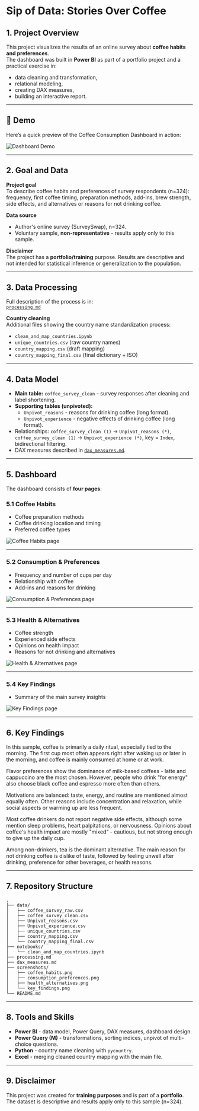 # Sip of Data: Stories Over Coffee 

## 1. Project Overview  
This project visualizes the results of an online survey about **coffee habits and preferences**.  
The dashboard was built in **Power BI** as part of a portfolio project and a practical exercise in:  
- data cleaning and transformation,  
- relational modeling,  
- creating DAX measures,  
- building an interactive report.

---

## 🎥 Demo

Here’s a quick preview of the Coffee Consumption Dashboard in action:

![Dashboard Demo](screenshots/sip_of_data.gif)

---

## 2. Goal and Data  

**Project goal**  
To describe coffee habits and preferences of survey respondents (n=324): frequency, first coffee timing, preparation methods, add-ins, brew strength, side effects, and alternatives or reasons for not drinking coffee.  

**Data source**  
- Author's online survey (SurveySwap), n=324.  
- Voluntary sample, **non-representative** - results apply only to this sample.  

**Disclaimer**  
The project has a **portfolio/training** purpose. Results are descriptive and not intended for statistical inference or generalization to the population.  

---

## 3. Data Processing  

Full description of the process is in:  
[`processing.md`](./processing.md)  

**Country cleaning**  
Additional files showing the country name standardization process:  
- `clean_and_map_countries.ipynb`  
- `unique_countries.csv` (raw country names)  
- `country_mapping.csv` (draft mapping)  
- `country_mapping_final.csv` (final dictionary + ISO)  

---

## 4. Data Model  

- **Main table:** `coffee_survey_clean` - survey responses after cleaning and label shortening.  
- **Supporting tables (unpivoted):**  
  - `Unpivot_reasons` - reasons for drinking coffee (long format).  
  - `Unpivot_experience` - negative effects of drinking coffee (long format).  
- Relationships: `coffee_survey_clean (1)` -> `Unpivot_reasons (*)`, `coffee_survey_clean (1)` -> `Unpivot_experience (*)`, key = `Index`, bidirectional filtering.  
- DAX measures described in [`dax_measures.md`](./dax_measures.md).  

---

## 5. Dashboard  

The dashboard consists of **four pages**:  

### 5.1 Coffee Habits  
- Coffee preparation methods  
- Coffee drinking location and timing  
- Preferred coffee types  

![Coffee Habits page](./screenshots/coffee_habits.png)  

---

### 5.2 Consumption & Preferences  
- Frequency and number of cups per day  
- Relationship with coffee  
- Add-ins and reasons for drinking  

![Consumption & Preferences page](./screenshots/consumption_preferences.png)

---

### 5.3 Health & Alternatives  
- Coffee strength  
- Experienced side effects  
- Opinions on health impact  
- Reasons for not drinking and alternatives  

![Health & Alternatives page](./screenshots/health_alternatives.png)

---

### 5.4 Key Findings  
- Summary of the main survey insights  

![Key Findings page](./screenshots/key_findings.png)

---

## 6. Key Findings  

In this sample, coffee is primarily a daily ritual, especially tied to the morning. The first cup most often appears right after waking up or later in the morning, and coffee is mainly consumed at home or at work.  

Flavor preferences show the dominance of milk-based coffees - latte and cappuccino are the most chosen. However, people who drink "for energy" also choose black coffee and espresso more often than others.  

Motivations are balanced: taste, energy, and routine are mentioned almost equally often. Other reasons include concentration and relaxation, while social aspects or warming up are less frequent.  

Most coffee drinkers do not report negative side effects, although some mention sleep problems, heart palpitations, or nervousness. Opinions about coffee's health impact are mostly "mixed" - cautious, but not strong enough to give up the daily cup.  

Among non-drinkers, tea is the dominant alternative. The main reason for not drinking coffee is dislike of taste, followed by feeling unwell after drinking, preference for other beverages, or health reasons.  

---

## 7. Repository Structure  

```
.
├── data/
│   ├── coffee_survey_raw.csv
│   ├── coffee_survey_clean.csv
│   ├── Unpivot_reasons.csv
│   ├── Unpivot_experience.csv
│   ├── unique_countries.csv
│   ├── country_mapping.csv
│   └── country_mapping_final.csv
├── notebooks/
│   └── clean_and_map_countries.ipynb
├── processing.md
├── dax_measures.md
├── screenshots/
│   ├── coffee_habits.png
│   ├── consumption_preferences.png
│   ├── health_alternatives.png
│   └── key_findings.png
└── README.md
```  

---

## 8. Tools and Skills  

- **Power BI** - data model, Power Query, DAX measures, dashboard design.  
- **Power Query (M)** - transformations, sorting indices, unpivot of multi-choice questions.  
- **Python** - country name cleaning with `pycountry`.  
- **Excel** - merging cleaned country mapping with the main file.  

---

## 9. Disclaimer  

This project was created for **training purposes** and is part of a **portfolio**.  
The dataset is descriptive and results apply only to this sample (n=324).  
